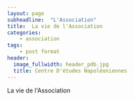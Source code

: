 ```yaml
---
layout: page
subheadline:  "L'Association"
title:  La vie de l'Association
categories:
    - association
tags:
    - post format
header:
  image_fullwidth: header_pdb.jpg
  title: Centre D'études Napoléoniennes
---
```


La vie de l'Association

